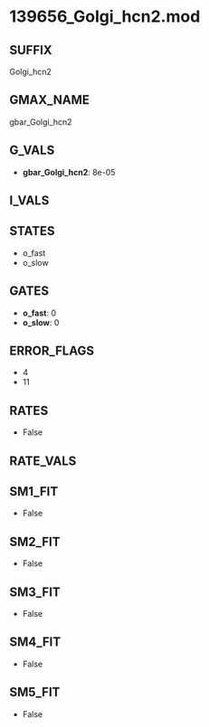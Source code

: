 # 139656_Golgi_hcn2.mod

## SUFFIX

Golgi_hcn2

## GMAX_NAME

gbar_Golgi_hcn2

## G_VALS

- **gbar_Golgi_hcn2**: 8e-05

## I_VALS


## STATES

- o_fast
- o_slow

## GATES

- **o_fast**: 0
- **o_slow**: 0

## ERROR_FLAGS

- 4
- 11

## RATES

- False

## RATE_VALS


## SM1_FIT

- False

## SM2_FIT

- False

## SM3_FIT

- False

## SM4_FIT

- False

## SM5_FIT

- False

